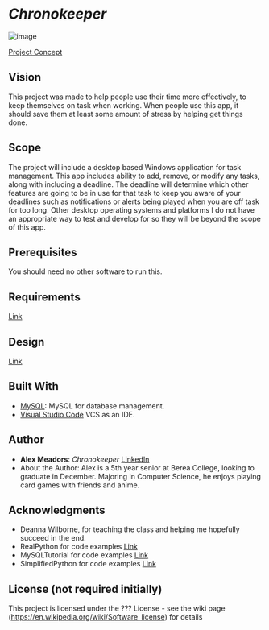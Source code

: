 # *Chronokeeper*
![image](https://github.com/CSC493-Computing-Design-Practicum/2023-fall-project-AlexMeadors/assets/54441609/7f6c6062-9fd0-4e4c-a56b-c327ae7cceba)


[Project Concept](concept.md)

## Vision

This project was made to help people use their time more effectively, to keep themselves on task when working. When people use this app, it should save them at least some amount of stress by helping get things done.

## Scope

The project will include a desktop based Windows application for task management. This app includes ability to add, remove, or modify any tasks, along with including a deadline. The deadline will determine which other features are going to be in use for that task to keep you aware of your deadlines such as notifications or alerts being played when you are off task for too long. Other desktop operating systems and platforms I do not have an appropriate way to test and develop for so they will be beyond the scope of this app.

## Prerequisites
 
You should need no other software to run this.

## Requirements
 
[Link](requirements.md)

## Design
 
[Link](design.md)
 
## Built With

- [MySQL](https://www.mysql.com): MySQL for database management.
- [Visual Studio Code](https://code.visualstudio.com) VCS as an IDE.

## Author

- **Alex Meadors**: *Chronokeeper* [LinkedIn](https://www.linkedin.com/in/alex-meadors-8506751a0/)
- About the Author: Alex is a 5th year senior at Berea College, looking to graduate in December. Majoring in Computer Science, he enjoys playing card games with friends and anime.

## Acknowledgments

- Deanna Wilborne, for teaching the class and helping me hopefully succeed in the end.
- RealPython for code examples [Link](https://realpython.com/python-mysql/)
- MySQLTutorial for code examples [Link](https://www.mysqltutorial.org/mysql-create-table/)
- SimplifiedPython for code examples [Link](https://www.simplifiedpython.net/python-gui-login/)

## License (not required initially)

This project is licensed under the ??? License - see the wiki page (https://en.wikipedia.org/wiki/Software_license) for details

